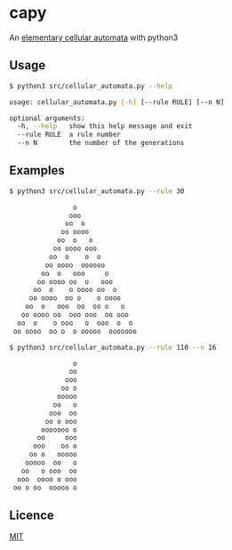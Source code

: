 # capy
An [elementary cellular automata](https://en.wikipedia.org/wiki/Elementary_cellular_automaton) with python3

## Usage
```bash
$ python3 src/cellular_automata.py --help
```

```bash
usage: cellular_automata.py [-h] [--rule RULE] [--n N]

optional arguments:
  -h, --help   show this help message and exit
  --rule RULE  a rule number
  --n N        the number of the generations
```

## Examples

```bash
$ python3 src/cellular_automata.py --rule 30
```

```bash
                o
               ooo
              oo  o
             oo oooo
            oo  o   o
           oo oooo ooo
          oo  o    o  o
         oo oooo  oooooo
        oo  o   ooo     o
       oo oooo oo  o   ooo
      oo  o    o oooo oo  o
     oo oooo  oo o    o oooo
    oo  o   ooo  oo  oo o   o
   oo oooo oo  ooo ooo  oo ooo
  oo  o    o ooo   o  ooo  o  o
 oo oooo  oo o  o ooooo  ooooooo
```

```bash
$ python3 src/cellular_automata.py --rule 110 --n 16
```

```bash
                o
               oo
              ooo
             oo o
            ooooo
           oo   o
          ooo  oo
         oo o ooo
        ooooooo o
       oo     ooo
      ooo    oo o
     oo o   ooooo
    ooooo  oo   o
   oo   o ooo  oo
  ooo  oooo o ooo
 oo o oo  ooooo o
```

## Licence
[MIT](https://github.com/tcnksm/tool/blob/master/LICENCE)
